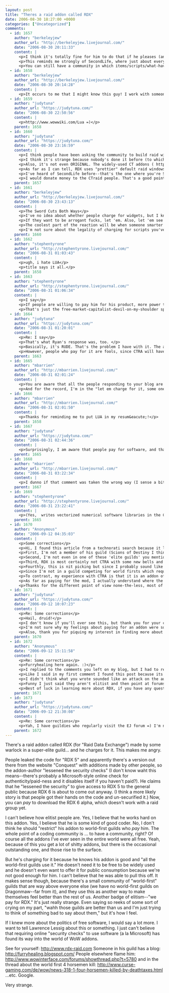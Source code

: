 ```yaml
---
layout: post
title: "Theres a raid addon called RDX"
date: 2006-08-30 18:27:00 +0000
categories: ["Uncategorized"]
comments:
  - id: 1657
    author: "berkeleyjew"
    author_url: "http://berkeleyjew.livejournal.com/"
    date: "2006-08-30 20:11:33"
    content: |
      <p>I think it's totally fine for him to do that if he pleases (and it's totally fine for people to break his security checks and use it themselves). Some people choose to spend their time &amp; work to break the security rather than pay. I mean, would you donate money for his time &amp; work if he gave you the option? </p>
      <p>This reminds me strongly of SecondLife, where just about everything that can be done in-game can be set up as proprietary. It's built into the interface.</p>
      <p>You can still have a community in which items/scripts/what-have-you must be bought rather than shared. The obvious alternative, just as in real life, is to build your own (and share it)! Luckily, it's far easier to "build your own" in the virtual world.</p>
  - id: 1658
    author: "berkeleyjew"
    author_url: "http://berkeleyjew.livejournal.com/"
    date: "2006-08-30 20:14:28"
    content: |
      <p>It occurs to me that I might know this guy! I work with someone who programs mods for WoW, and he's always raving about Lua... </p>
  - id: 1659
    author: "judytuna"
    author_url: "https://judytuna.com/"
    date: "2006-08-30 22:50:56"
    content: |
      <p>http://www.wowwiki.com/Lua =)</p>
    parent: 1658
  - id: 1660
    author: "judytuna"
    author_url: "https://judytuna.com/"
    date: "2006-08-30 23:16:59"
    content: |
      <p>I think people have been asking the community to build raid windows that look like that. </p>
      <p>I think it's strange because nobody's done it before (to which one may answer, "change is hard, judy, but deal") and because it violates the sense of community, of "working together to create awesome stuff" since he wants it to be <i>so exclusive</i>. That's why I'm bothered so. Also I'm a goddamn socialist. </p>
      <p>Also, it's not even ORIGINAL. The widely-used CT addons ( http://www.ctmod.net ) were the first to create raid windows, MT windows, special player-target windows, boss alerts tailored for every boss in the game, raid-leader warnings, ready checks, polls, the ability to check how many people in the raid have a certain thing in their inventory... many things which were so good, so useful, that blizzard eventually put it into the default UI (after CT had been doing it 2 years). </p>
      <p>As far as I can tell, RDX uses "prettier" default raid windows, but really, if you worked a little you could customize your CT windows to be prettier (and I do, I custom-shrink mine and turn them a different color). RDX also apparently has additional features tailored for every boss fight to show, for example, the exact people who get encased by webbing during the Maessina encounter </p>
      <p>I've heard of SecondLife before--that's the one where you're SUPPOSED to make RL money off of the game, right? Blizzard, on the other hand, has a strong stance against making money off of the game. I don't even know the legality of "copyrighting" an addon to this game. I assume the code that WoW-employees wrote to enable addon functionality (and to uh, run WoW itself) is proprietary... </p>
      <p>I would donate money to the CTraid people. That's a good point. But not to RDX because they're arrogant fucks. It's about the attitude. That's all it comes down to--I'm really bothered by the arrogance. I guess it's kind of like if one person decided they wanted to charge for dashboard widgets or something--widgets, like WoW addons, are generally thought of as free. Actually do people charge for dashboard widgets?</p>
    parent: 1657
  - id: 1661
    author: "berkeleyjew"
    author_url: "http://berkeleyjew.livejournal.com/"
    date: "2006-08-30 23:43:13"
    content: |
      <p>The Sword Cuts Both Ways</p>
      <p>I've no idea about whether people charge for widgets, but I know I wouldn't pay for them. Further, trying to force me to pay would remove any impulse in me to donate towards their development/maintenance. </p>
      <p>If they want to be arrogant fucks, let 'em. Also, let 'em see how far the community supports them if they get lazy. This sort of thing is self-regulating, Judy, and I'm sure the majority reaction will be similar to yours. </p>
      <p>The coolest part of the reaction will be when someone smarter and/or more dedicated to the game than these guys builds something better for free, and then innocently offers them the source so they can improve their own code. Oh, but sorry, they'll have to adapt it and rewrite their code themselves. Cause it's <i>proprietary</i>. Suckers. </p>
      <p>I'm not sure about the legality of charging for scripts you've written to alter another company's game's GUI either.. but I suspect it's <i>borderline</i> aboveboard. None of the content is WoW's, right? It's just a user-created body of code that calls WoW's GUI API. Would it be illegal if more companies/games used WoW's GUI API, and it could be applied to multiple games?</p>
    parent: 1660
  - id: 1662
    author: "stephentyrone"
    author_url: "http://stephentyrone.livejournal.com/"
    date: "2006-08-31 01:03:43"
    content: |
      <p>ugh, i hate LUA</p>
      <p>title says it all.</p>
    parent: 1658
  - id: 1663
    author: "stephentyrone"
    author_url: "http://stephentyrone.livejournal.com/"
    date: "2006-08-31 01:06:34"
    content: |
      <p>I say</p>
      <p>If people are willing to pay him for his product, more power to him.  A piece of software, like anything else, is worth exactly what the market is willing to pay for it.</p>
      <p>That's just the free-market-capitalist-devil-on-my-shoulder speaking, but really, why shouldn't he charge for it?  It's not about exclusivity, just about preventing people from freeloading on his hard work.</p>
  - id: 1664
    author: "judytuna"
    author_url: "https://judytuna.com/"
    date: "2006-08-31 01:20:01"
    content: |
      <p>Re: I say</p>
      <p>That's what Ryan's response was, too. </p>
      <p>Basically, it's RUDE. That's the problem I have with it. The argument that it is rude holds no water in a capitalistic society, of course, so I lose. I lose, I lose, I lose. Unless it can be demonstrated that it is somehow illegal, of which I am slightly doubtful but nevertheless hopeful.</p>
      <p>However, people who pay for it are fools, since CTRA will have all that functionality in the near future, and it's been around forever, and CT are not arrogant asshats.</p>
    parent: 1663
  - id: 1665
    author: "mbarrien"
    author_url: "http://mbarrien.livejournal.com/"
    date: "2006-08-31 02:01:24"
    content: |
      <p>You are aware that all the people responding to your blog are people whose livelihood and income depend upon people paying for software, right? :-) (It's safe to assume that  is a programmer or is involved in the tech field somehow because he works at Apple, right?)</p>
      <p>And for the record, I'm in the "let em charge for it, some one else is gonna come out with a free one anyways" camp too. My only beef with it would be if the writer would not sell to specific guilds or people. As long as anyone can pay for it to get it, it's okay by me. He just better make sure that he can keep up with new features that other competitors like CTRaid don't have, otherwise he won't be getting any more money.</p>
  - id: 1666
    author: "mbarrien"
    author_url: "http://mbarrien.livejournal.com/"
    date: "2006-08-31 02:01:50"
    content: |
      <p>Thanks for reminding me to put LUA in my resum&eacute;!</p>
    parent: 1658
  - id: 1667
    author: "judytuna"
    author_url: "https://judytuna.com/"
    date: "2006-08-31 02:44:36"
    content: |
      <p>Surprisingly, I am aware that people pay for software, and that some people make their living off of writing software for people to buy. "The general software-making population," however, is completely irrelevant to the matter at hand.</p>
    parent: 1665
  - id: 1668
    author: "mbarrien"
    author_url: "http://mbarrien.livejournal.com/"
    date: "2006-08-31 03:22:34"
    content: |
      <p>I dunno if that comment was taken the wrong way (I sense a bitter sarcasm in the response, hard to tell given lack of smilies). It was just an observation that I found it funny that it was a bunch of engineers responding.</p>
    parent: 1667
  - id: 1669
    author: "stephentyrone"
    author_url: "http://stephentyrone.livejournal.com/"
    date: "2006-08-31 23:22:41"
    content: |
      <p>(Yes,  writes vectorized numerical software libraries in the Core OS group at apple.</p>
    parent: 1665
  - id: 1670
    author: "Anonymous"
    date: "2006-09-12 04:35:03"
    content: |
      <p>Some corrections</p>
      <p>Hi, I found this article from a technorati search because it links to my blog (http://furryhealing.blogspot.com). Seeing as you seemed pretty irritating by the whole thing I wanted to explain a little bit.</p>
      <p>First, I'm not a member of his guild (Scions of Destiny I think), in fact I don't even know him except to know he writes some pretty nice code.</p>
      <p>Second, I'm not even in one of these 'elite guilds' you mention. My guild isn't competing for world firsts, in fact for the most part we aren't even competing for server firsts (seconds maybe).</p>
      <p>Third, RDX is most certainly not CTRA with some new bells and whistles. Personally I have not looked at the LUA code of CTRA particularly closely but I will tell you with certainty that RDX is far and away the superior raiding tool.</p>
      <p>Fourthly, this is nit picking but since I probably sound like a prick anyway.. CTRA wasn't really the first raid windows either, it was just the most widely distributed.</p>
      <p>Since I'm not in a guild competing for world firsts which requires use of this add on you may (or may not) be curious about why I chose to pay the money to get it. Its pretty simple really, curiousity. I was curious to see what the code for such an elaborate add on looked like (I'm a programmer/developer by trade), even more so I was curious to see if he could really deliver on all the things he's claimed RDX will be able to do.</p>
      <p>To contrast, my experience with CTRA is that it is an addon of basic windows with some nice extra information available to raid leaders. However, it is extremely static, and has remarkably little customizability. RDX by contrast provides incredible oppurtunities to change raid windows in a way which makes them more useful to the user.</p>
      <p>As far as paying for the mod, I actually understand where the irritation fueling those feelings comes from. The simple solution is of course if its not worth it for you, don't get it.</p>
      <p>Thanks for the different point of view none-the-less, most of the things I read about RDX are about how great it is.</p>
  - id: 1671
    author: "judytuna"
    author_url: "https://judytuna.com/"
    date: "2006-09-12 10:07:23"
    content: |
      <p>Re: Some corrections</p>
      <p>Hail, druid!</p>
      <p>I don't know if you'll ever see this, but thank you for your corrections. I'll be a little more careful about things I fire off--I use this personal livejournal as a form of adolescent complaining-about-my-life rather than a serious blog-about-issues. I'd never refer to a post as an "article" (they're far too silly!) and I'm not careful about grammar, much less making any sort of real sense. I also wouldn't have posted this in a public forum (like curse-gaming, or a WoW guild website) with the intent of broadcasting my opinions to others who are actually part of the "wow addons coding community" because I realize that my opinions are baseless. (I assume that only my RL friends read my journal--my WoW guildies don't know about this, so it wasn't written with them as the audience in mind either.) I don't know lua and (quite obviously) I am unqualified to make any real assertions about the quality or organization of the code. Furthermore, I have never tried RDX, so it is true that I wouldn't know if RDX was a superior raiding tool. I believe you when you say that it is. =)</p>
      <p>I'm not sure why my feelings about paying for an addon were so intense. It reads like some kind of personal attack on the addon author, so I feel pretty foolish. </p>
      <p>Also, thank you for piquing my interest in finding more about it, anyway. </p>
    parent: 1670
  - id: 1672
    author: "Anonymous"
    date: "2006-09-12 15:11:58"
    content: |
      <p>Re: Some corrections</p>
      <p>Furryhealing here again. :)</p>
      <p>I replied to the comments you left on my blog, but I had to read what was said here too. I completely understand your post (rather than article? :)) was ranty in nature, but I've seen reactions similar to your post a couple of times but this was the first time I really had time to create an intelligable response to them.</p>
      <p>Like I said in my first comment I found this post because its a blog which links to mine (neat little thing Technorati) so I wanted to see how they were related. I'm glad I did.</p>
      <p>I didn't think what you wrote sounded like an attack on the author, more like an attack on the perceived attitude shared by people who raid at such a high level. Its been my experience they are not really elitist, many of them are actually quite helpful to people attempting to learn encounters they have beaten, unless its something which was just defeated unlocking the next boss (such as Four Horsemen and Sapphiron). For an example of this you can look at http://forums.elitistjerks.com</p>
      <p>Funny I just said they aren't elitist and then point at forums called elitist jerks, however its the name of their guild and I've found most of their members to be quite nice people. There are multiple posts there helping up and coming guilds learn encounters which they have been farming for years with no condescension or mocking attitude.</p>
      <p>Best of luck in learning more about RDX, if you have any questions you know where to find me. ;)</p>
    parent: 1671
  - id: 1673
    author: "judytuna"
    author_url: "https://judytuna.com/"
    date: "2006-09-12 21:30:08"
    content: |
      <p>Re: Some corrections</p>
      <p>Yah, I have guildies who regularly visit the EJ forum =) I'm not a regular browser, but I've perused their articles (haha) on combat mechanics and stuff.</p>
    parent: 1672
---
```


There's a raid addon called RDX (for "Raid Data Exchange") made by some warlock in a super-elite guild... and he charges for it. This makes me angry.

People leaked the code for "RDX 5" and apparently there's a version out there from the website "Conquest" with additions made by other people, so the addon-author "lessened the security checks" (I don't know waht this means--there's probably a Microsoft-style online check for authenticity/paid-ness and it disables itself if you haven't paid?). He claims that he "lessened the security" to give access to RDX 5 to the general public because RDX 6 is about to come out anyway. (I think a more likely story is that people got their hands on the code and un-securified it.) Now, you can *pay* to download the RDX 6 alpha, which doesn't work with a raid group yet.

I can't believe how elitist people are. Yes, I believe that he works hard on this addon. Yes, I believe that he is some kind of good coder. No, I don't think he should "restrict" his addon to world-first guilds who *pay* him. The whole point of a coding community is ... to have a community, right? Of course all the addons I've ever seen in the entire world were all free. Yeah, because of this you get a lot of shitty addons, but there is the occasional outstanding one, and those rise to the surface. 

But he's charging for it because he knows his addon is good and "all the world-first guilds use it." He doesn't need it to be free to be widely used and he doesn't even want to offer it for public consumption because we're not good enough for him. I can't believe that he was able to pull this off. It makes sense though, because there's a small community of "world-first" guilds that are way above everyone else (we have no world-first guilds on Dragonmaw--far from it), and they use this as another way to make themselves feel better than the rest of us. Another badge of elitism--"we pay for RDX." It's just really strange. Even saying so reeks of some sort of crying on my part, "wahh those guilds are better than us and I'm just trying to think of something bad to say about them," but it's how I feel.

If I knew more about the politics of free software, I would say a lot more. I want to tell Lawrence Lessig about this or something. I just can't believe that requiring online "security checks" to use software (a la Microsoft) has found its way into the world of WoW addons.

See for yourself: http://www.rdx-raid.com
Someone in his guild has a blog: http://furryhealing.blogspot.com/
People elsewhere flame him: http://www.wowinterface.com/forums/showthread.php?t=5780   and in the thread about the world first 4 horsemen kill: http://www.curse-gaming.com/de/wow/news-318-1-four-horsemen-killed-by-deathtaxes.html  ...etc. Google.

Very strange.